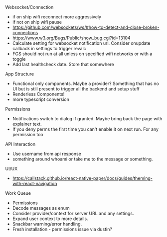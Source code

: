 Websocket/Connection
* if on ship wifi reconnect more aggressively
* if not on ship wifi pause
* https://github.com/websockets/ws/#how-to-detect-and-close-broken-connections
* https://www.w3.org/Bugs/Public/show_bug.cgi?id=13104
* Calculate setting for websocket notification url. Consider onupdate callback in settings to trigger revalc
* FGS should not run at all unless on specified wifi networks or with a toggle
* Add last healthcheck date. Store that somewhere

App Structure
* Functional only components. Maybe a provider? Something that has no UI but is still present to trigger
  all the backend and setup stuff
* Renderless Components!
* more typescript conversion

Permissions
* Notifications switch to dialog if granted. Maybe bring back the page with explainer text.
* If you deny perms the first time you can't enable it on next run. For any permission too

API Interaction
* Use username from api response
* something around whoami or take me to the message or something.

UI/UX
* https://callstack.github.io/react-native-paper/docs/guides/theming-with-react-navigation

Work Queue
* Permissions
* Decode messages as enum
* Consider provider/context for server URL and any settings.
* Expand user context to more details.
* Snackbar warning/error handling.
* Fresh installation - permissions issue via dustin?
